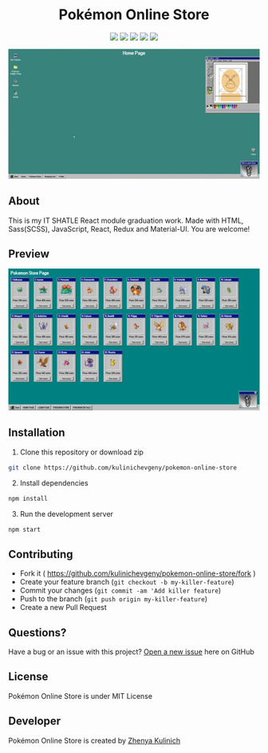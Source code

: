 <h1 align="center">Pokémon Online Store</h1>

<p align="center">
    <a href="https://github.com/kulinichevgeny/pokemon-online-store/graphs/contributors" alt="Contributors">
        <img src="https://img.shields.io/github/contributors/kulinichevgeny/pokemon-online-store" /></a>
    <a href="#" alt="Activity">
        <img src="https://img.shields.io/github/commit-activity/m/kulinichevgeny/pokemon-online-store" /></a>
    <a href="#" alt="Last commit">
        <img src="https://img.shields.io/github/last-commit/kulinichevgeny/pokemon-online-store" /></a>
    <a href="https://github.com/kulinichevgeny/pokemon-online-store/blob/master/LICENSE" alt="License">
        <img src="https://img.shields.io/github/license/kulinichevgeny/pokemon-online-store.svg" /></a>
    <a href="#" alt="License">
        <img src="https://badge.fury.io/js/npm.svg" /></a>
</p>


<p align=center>
    <img alt="GIF" src="public/preview.gif" width="600px" />
</p>

## About
This is my IT SHATLE React module graduation work. Made with HTML, Sass(SCSS), JavaScript, React, Redux and Material-UI. You are welcome!

## Preview
<p align=center>
    <img alt="GIF" src="public/preview.png" width="1080px" />
</p>

## Installation
1. Clone this repository or download zip
```bash
git clone https://github.com/kulinichevgeny/pokemon-online-store
```

2. Install dependencies
```bash
npm install
```

3. Run the development server
```bash
npm start
```

## Contributing
- Fork it ( https://github.com/kulinichevgeny/pokemon-online-store/fork )
- Create your feature branch (`git checkout -b my-killer-feature`)
- Commit your changes (`git commit -am 'Add killer feature`)
- Push to the branch (`git push origin my-killer-feature`)
- Create a new Pull Request

## Questions?
Have a bug or an issue with this project? [Open a new issue](https://github.com/kulinichevgeny/pokemon-online-store/issues/new) here on GitHub

## License
Pokémon Online Store is under MIT License

## Developer
Pokémon Online Store is created by [Zhenya Kulinich](https://github.com/kulinichevgeny)